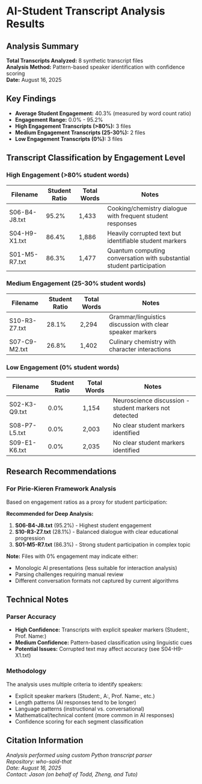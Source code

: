# AI-Student Transcript Analysis Results

## Analysis Summary

**Total Transcripts Analyzed:** 8 synthetic transcript files  
**Analysis Method:** Pattern-based speaker identification with confidence scoring  
**Date:** August 16, 2025

## Key Findings

- **Average Student Engagement:** 40.3% (measured by word count ratio)
- **Engagement Range:** 0.0% - 95.2%
- **High Engagement Transcripts (>80%):** 3 files
- **Medium Engagement Transcripts (25-30%):** 2 files  
- **Low Engagement Transcripts (0%):** 3 files

## Transcript Classification by Engagement Level

### High Engagement (>80% student words)
| Filename | Student Ratio | Total Words | Notes |
|----------|---------------|-------------|--------|
| S06-B4-J8.txt | 95.2% | 1,433 | Cooking/chemistry dialogue with frequent student responses |
| S04-H9-X1.txt | 86.4% | 1,886 | Heavily corrupted text but identifiable student markers |
| S01-M5-R7.txt | 86.3% | 1,477 | Quantum computing conversation with substantial student participation |

### Medium Engagement (25-30% student words)
| Filename | Student Ratio | Total Words | Notes |
|----------|---------------|-------------|--------|
| S10-R3-Z7.txt | 28.1% | 2,294 | Grammar/linguistics discussion with clear speaker markers |
| S07-C9-M2.txt | 26.8% | 1,402 | Culinary chemistry with character interactions |

### Low Engagement (0% student words)
| Filename | Student Ratio | Total Words | Notes |
|----------|---------------|-------------|--------|
| S02-K3-Q9.txt | 0.0% | 1,154 | Neuroscience discussion - student markers not detected |
| S08-P7-L5.txt | 0.0% | 2,003 | No clear student markers identified |
| S09-E1-K6.txt | 0.0% | 2,035 | No clear student markers identified |

## Research Recommendations

### For Pirie-Kieren Framework Analysis
Based on engagement ratios as a proxy for student participation:

**Recommended for Deep Analysis:**
1. **S06-B4-J8.txt** (95.2%) - Highest student engagement
2. **S10-R3-Z7.txt** (28.1%) - Balanced dialogue with clear educational progression
3. **S01-M5-R7.txt** (86.3%) - Strong student participation in complex topic

**Note:** Files with 0% engagement may indicate either:
- Monologic AI presentations (less suitable for interaction analysis)
- Parsing challenges requiring manual review
- Different conversation formats not captured by current algorithms

## Technical Notes

### Parser Accuracy
- **High Confidence:** Transcripts with explicit speaker markers (Student:, Prof. Name:)
- **Medium Confidence:** Pattern-based classification using linguistic cues
- **Potential Issues:** Corrupted text may affect accuracy (see S04-H9-X1.txt)

### Methodology
The analysis uses multiple criteria to identify speakers:
- Explicit speaker markers (Student:, A:, Prof. Name:, etc.)
- Length patterns (AI responses tend to be longer)
- Language patterns (instructional vs. conversational)
- Mathematical/technical content (more common in AI responses)
- Confidence scoring for each segment classification

## Citation Information

*Analysis performed using custom Python transcript parser*  
*Repository: who-said-that*  
*Date: August 16, 2025*  
*Contact: Jason (on behalf of Todd, Zheng, and Tuto)*